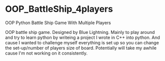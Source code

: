 # OOP_BattleShip_4players
OOP Python Battle Ship Game With Multiple Players


OOP battle ship game. Designed by Blue Lightning.
Mainly to play around and try to learn python by writeing a project I wrote in C++ into python.
And cause I wanted to challenge myself everything is set up so you can change the set-up/number of players size of board.
Potentially will take my awhile cause I'm not working on it consistently.
